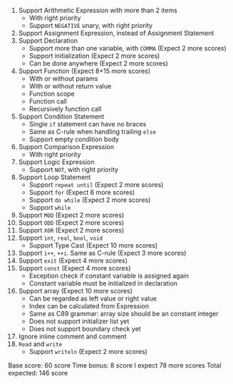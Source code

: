 1. Support Arithmetic Expression with more than 2 items
    + With right priority
    + Support `NEGATIVE` unary, with right priority
2. Support Assignment Expression, instead of Assignment Statement
3. Support Declaration
    + Support more than one variable, with `COMMA` (Expect 2 more scores)
    + Support initialization (Expect 2 more scores)
    + Can be done anywhere (Expect 2 more scores)
4. Support Function (Expect 8+15 more scores)
    + With or without params
    + With or without return value
    + Function scope
    + Function call
    + Recursively function call
5. Support Condition Statement
    + Single `if` statement can have no braces
    + Same as C-rule when handling trailing `else`
    + Support empty condition body
6. Support Comparison Expression
    + With right priority
7. Support Logic Expression
    + Support `NOT`, with right priority
8. Support Loop Statement
    + Support `repeat until` (Expect 2 more scores)
    + Support `for` (Expect 6 more scores)
    + Support `do while` (Expect 2 more scores)
    + Support `while`
9. Support `MOD` (Expect 2 more scores)
10. Support `ODD` (Expect 2 more scores)
11. Support `XOR` (Expect 2 more scores)
12. Support `int`, `real`, `bool`, `void`
    + Support Type Cast  (Expect 10 more scores)
13. Support `i++`, `++i`. Same as C-rule (Expect 3 more scores)
14. Support `exit` (Expect 4 more scores)
15. Support `const` (Expect 4 more scores)
    + Exception check if constant variable is assigned again
    + Constant variable must be initialized in declaration
16. Support array (Expect 10 more scores)
    + Can be regarded as left value or right value
    + Index can be calculated from Expression
    + Same as C89 grammar: array size should be an constant integer
    + Does not support initializer list yet
    + Does not support boundary check yet
17. Ignore inline comment and comment
18. `Read` and `write`
    + Support `writeln` (Expect 2 more scores)
    
Base score: 60 score
Time bonus: 8 score
I expect 78 more scores
Total expected: 146 score
